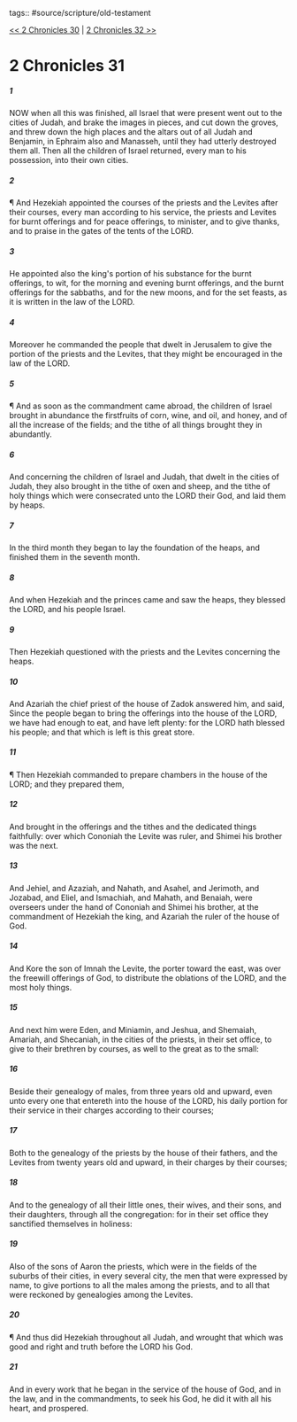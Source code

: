 tags:: #source/scripture/old-testament

[<< 2 Chronicles 30](/old-testament/14_2_Chronicles/2_Chronicles_30.md) | [2 Chronicles 32 >>](/old-testament/14_2_Chronicles/2_Chronicles_32.md)

# 2 Chronicles 31

##### 1

NOW when all this was finished, all Israel that were present went out to the cities of Judah, and brake the images in pieces, and cut down the groves, and threw down the high places and the altars out of all Judah and Benjamin, in Ephraim also and Manasseh, until they had utterly destroyed them all. Then all the children of Israel returned, every man to his possession, into their own cities.

##### 2

¶ And Hezekiah appointed the courses of the priests and the Levites after their courses, every man according to his service, the priests and Levites for burnt offerings and for peace offerings, to minister, and to give thanks, and to praise in the gates of the tents of the LORD.

##### 3

He appointed also the king's portion of his substance for the burnt offerings, to wit, for the morning and evening burnt offerings, and the burnt offerings for the sabbaths, and for the new moons, and for the set feasts, as it is written in the law of the LORD.

##### 4

Moreover he commanded the people that dwelt in Jerusalem to give the portion of the priests and the Levites, that they might be encouraged in the law of the LORD.

##### 5

¶ And as soon as the commandment came abroad, the children of Israel brought in abundance the firstfruits of corn, wine, and oil, and honey, and of all the increase of the fields; and the tithe of all things brought they in abundantly.

##### 6

And concerning the children of Israel and Judah, that dwelt in the cities of Judah, they also brought in the tithe of oxen and sheep, and the tithe of holy things which were consecrated unto the LORD their God, and laid them by heaps.

##### 7

In the third month they began to lay the foundation of the heaps, and finished them in the seventh month.

##### 8

And when Hezekiah and the princes came and saw the heaps, they blessed the LORD, and his people Israel.

##### 9

Then Hezekiah questioned with the priests and the Levites concerning the heaps.

##### 10

And Azariah the chief priest of the house of Zadok answered him, and said, Since the people began to bring the offerings into the house of the LORD, we have had enough to eat, and have left plenty: for the LORD hath blessed his people; and that which is left is this great store.

##### 11

¶ Then Hezekiah commanded to prepare chambers in the house of the LORD; and they prepared them,

##### 12

And brought in the offerings and the tithes and the dedicated things faithfully: over which Cononiah the Levite was ruler, and Shimei his brother was the next.

##### 13

And Jehiel, and Azaziah, and Nahath, and Asahel, and Jerimoth, and Jozabad, and Eliel, and Ismachiah, and Mahath, and Benaiah, were overseers under the hand of Cononiah and Shimei his brother, at the commandment of Hezekiah the king, and Azariah the ruler of the house of God.

##### 14

And Kore the son of Imnah the Levite, the porter toward the east, was over the freewill offerings of God, to distribute the oblations of the LORD, and the most holy things.

##### 15

And next him were Eden, and Miniamin, and Jeshua, and Shemaiah, Amariah, and Shecaniah, in the cities of the priests, in their set office, to give to their brethren by courses, as well to the great as to the small:

##### 16

Beside their genealogy of males, from three years old and upward, even unto every one that entereth into the house of the LORD, his daily portion for their service in their charges according to their courses;

##### 17

Both to the genealogy of the priests by the house of their fathers, and the Levites from twenty years old and upward, in their charges by their courses;

##### 18

And to the genealogy of all their little ones, their wives, and their sons, and their daughters, through all the congregation: for in their set office they sanctified themselves in holiness:

##### 19

Also of the sons of Aaron the priests, which were in the fields of the suburbs of their cities, in every several city, the men that were expressed by name, to give portions to all the males among the priests, and to all that were reckoned by genealogies among the Levites.

##### 20

¶ And thus did Hezekiah throughout all Judah, and wrought that which was good and right and truth before the LORD his God.

##### 21

And in every work that he began in the service of the house of God, and in the law, and in the commandments, to seek his God, he did it with all his heart, and prospered.
